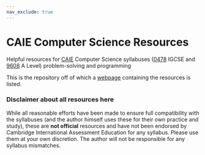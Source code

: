 ```yaml
---
nav_exclude: true
---
```


# CAIE Computer Science Resources
Helpful resources for [CAIE](https://www.cambridgeinternational.org/) Computer Science syllabuses ([0478](https://www.cambridgeinternational.org/programmes-and-qualifications/cambridge-igcse-computer-science-0478/) IGCSE and [9608](https://www.cambridgeinternational.org/programmes-and-qualifications/cambridge-international-as-and-a-level-computer-science-9608/) A Level) problem-solving and programming

This is the repository off of which a [webpage](https://eccentricorange.github.io/CAIE-Computer-Science/) containing the resources is listed.

### Disclaimer about all resources here
While all reasonable efforts have been made to ensure full compatibility with the syllabuses (and the author himself uses these for their own practice and study), these are **not official** resources and have not been endorsed by Cambridge International Assessment Education for any syllabus. Please use them at your own discretion. The author will not be responsible for any syllabus mismatches.
